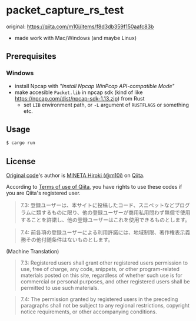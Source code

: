 # packet_capture_rs_test

original: https://qiita.com/m10i/items/f8d3db359f150aafc83b

- made work with Mac/Windows (and maybe Linux)

## Prerequisites

### Windows

- install Npcap with *"Install Npcap WinPcap API-compatible Mode"*
- make accesible `Packet.lib` in npcap sdk (kind of like https://npcap.com/dist/npcap-sdk-1.13.zip) from Rust
  - set `LIB` environment path, or `-L` argument of `RUSTFLAGS` or something etc.

## Usage

```bash
$ cargo run
```

## License

[Original code](https://qiita.com/m10i/items/f8d3db359f150aafc83b)'s author is [MINETA Hiroki (@m10i)](https://qiita.com/m10i) on [Qiita](https://qiita.com/).

According to [Terms of use of Qiita](https://qiita.com/terms), you have rights to use these codes if you are Qiita's registered user.

> 7.3: 登録ユーザーは、本サイトに投稿したコード、スニペットなどプログラムに類するものに限り、他の登録ユーザーが商用私用問わず無償で使用することを許諾し、他の登録ユーザーはこれを使用できるものとします。

> 7.4: 前各項の登録ユーザーによる利用許諾には、地域制限、著作権表示義務その他付随条件はないものとします。

(Machine Translation)

> 7.3: Registered users shall grant other registered users permission to use, free of charge, any code, snippets, or other program-related materials posted on this site, regardless of whether such use is for commercial or personal purposes, and other registered users shall be permitted to use such materials.

> 7.4: The permission granted by registered users in the preceding paragraphs shall not be subject to any regional restrictions, copyright notice requirements, or other accompanying conditions.
